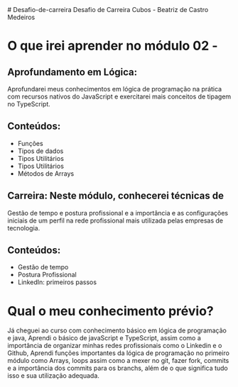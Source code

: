 <head>
# Desafio-de-carreira
Desafio de Carreira Cubos - Beatriz de Castro Medeiros
</head>

<body>
 
<h1> O que irei aprender no módulo 02 - </h1>
 
<h2> Aprofundamento em Lógica: </h2>
Aprofundarei meus conhecimentos em lógica de programação
na prática com recursos nativos do JavaScript e exercitarei mais
conceitos de tipagem no TypeScript.

<h2> Conteúdos: </h2>

<ul>
<li>Funções</li>
<li>Tipos de dados</li>
<li>Tipos Utilitários</li>
<li>Tipos Utilitários</li>
<li>Métodos de Arrays</li>

</ul>

<h2> Carreira: Neste módulo, conhecerei técnicas de </h2>
Gestão de tempo e postura profissional e a importância e as
configurações iniciais de um perfil na rede profissional mais
utilizada pelas empresas de tecnologia.

<h2> Conteúdos: </h2>

<ul>
<li>Gestão de tempo</li>
<li>Postura Profissional</li>
<li>LinkedIn: primeiros passos</li>
</ul>

<h1> Qual o meu conhecimento prévio? </h1>

  Já cheguei ao curso com conhecimento básico em lógica de programação e java, Aprendi o básico de javaScript e TypeScript, assim como a importância de organizar minhas redes profissionais como o Linkedin e o Github, Aprendi funções importantes da lógica de programação no primeiro módulo como Arrays, loops assim como a mexer no git, fazer fork, commits e a importância dos commits para os branchs, além de o que significa tudo isso e sua utilização adequada. 

</body>
